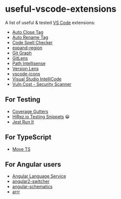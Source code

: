 # useful-vscode-extensions
A list of useful & tested [VS Code](https://code.visualstudio.com/) extensions: 

* [Auto Close Tag](https://marketplace.visualstudio.com/items?itemName=formulahendry.auto-close-tag)
* [Auto Rename Tag](https://marketplace.visualstudio.com/items?itemName=formulahendry.auto-rename-tag)
* [Code Spell Checker](https://marketplace.visualstudio.com/items?itemName=streetsidesoftware.code-spell-checker)
* [expand-region](https://marketplace.visualstudio.com/items?itemName=letrieu.expand-region)
* [Git Graph](https://marketplace.visualstudio.com/items?itemName=mhutchie.git-graph)
* [GitLens](https://marketplace.visualstudio.com/items?itemName=eamodio.gitlens)
* [Path Intellisense](https://marketplace.visualstudio.com/items?itemName=christian-kohler.path-intellisense)
* [Version Lens](https://marketplace.visualstudio.com/items?itemName=pflannery.vscode-versionlens)
* [vscode-icons](https://marketplace.visualstudio.com/items?itemName=robertohuertasm.vscode-icons)
* [Visual Studio IntelliCode](https://marketplace.visualstudio.com/items?itemName=VisualStudioExptTeam.vscodeintellicode)
* [Vuln Cost - Security Scanner](https://marketplace.visualstudio.com/items?itemName=snyk-security.vscode-vuln-cost)
	
## For Testing
* [Coverage Gutters](https://marketplace.visualstudio.com/items?itemName=ryanluker.vscode-coverage-gutters)
* [HiRez.io Testing Snippets](https://marketplace.visualstudio.com/items?itemName=hirez.hirez-testing-snippets) 😀
* [Jest Run It](https://marketplace.visualstudio.com/items?itemName=vespa-dev-works.jestRunIt)


## For TypeScript
* [Move TS](https://marketplace.visualstudio.com/items?itemName=stringham.move-ts) 

## For Angular users
* [Angular Language Service](https://marketplace.visualstudio.com/items?itemName=Angular.ng-template)
* [angular2-switcher](https://marketplace.visualstudio.com/items?itemName=infinity1207.angular2-switcher)
* [angular-schematics](https://marketplace.visualstudio.com/items?itemName=cyrilletuzi.angular-schematics)
* [arrr](https://marketplace.visualstudio.com/items?itemName=obenjiro.arrr)
